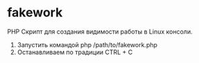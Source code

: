 # fakework
PHP Скрипт для создания видимости работы в Linux консоли.

1. Запустить командой php /path/to/fakework.php
2. Останавливаем по традиции CTRL + C
